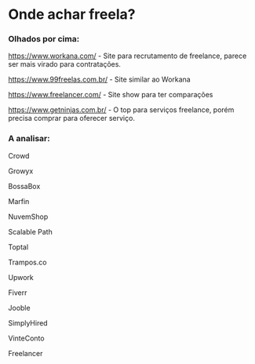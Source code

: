 # Onde achar freela?


### Olhados por cima:

https://www.workana.com/ - Site para recrutamento de freelance, parece ser mais virado para contratações.

https://www.99freelas.com.br/ - Site similar ao Workana

https://www.freelancer.com/ - Site show para ter comparações

https://www.getninjas.com.br/ - O top para serviços freelance, porém precisa comprar para oferecer serviço.






### A analisar:

Crowd

Growyx

BossaBox

Marfin

NuvemShop

Scalable Path

Toptal

Trampos.co

Upwork

Fiverr

Jooble

SimplyHired

VinteConto

Freelancer

